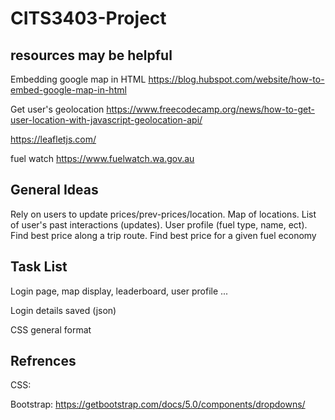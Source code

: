 # CITS3403-Project

## resources may be helpful
Embedding google map in HTML <https://blog.hubspot.com/website/how-to-embed-google-map-in-html>

Get user's geolocation <https://www.freecodecamp.org/news/how-to-get-user-location-with-javascript-geolocation-api/>

<https://leafletjs.com/>

fuel watch <https://www.fuelwatch.wa.gov.au>

## General Ideas
Rely on users to update prices/prev-prices/location. Map of locations. List of user's past interactions (updates). User profile (fuel type, name, ect). Find best price along a trip route. Find best price for a given fuel economy

## Task List
Login page, map display, leaderboard, user profile ...

Login details saved (json)

CSS general format

## Refrences
CSS:

Bootstrap: https://getbootstrap.com/docs/5.0/components/dropdowns/

